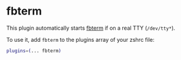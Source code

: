 # fbterm

This plugin automatically starts [fbterm](https://github.com/zhangyuanwei/fbterm)
if on a real TTY (`/dev/tty*`).

To use it, add `fbterm` to the plugins array of your zshrc file:

```zsh
plugins=(... fbterm)
```

